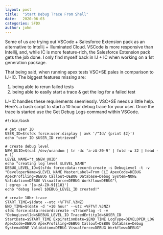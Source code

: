 ```yaml
---
layout: post
title:  "Start Debug Trace From Shell"
date:   2020-06-03
categories: SFDX
author: john
---
```


Some of us are trying out VSCode + Salesforce Extension pack as an alternative to Intellij + Illuminated Cloud. VSCode is more responsive than Intellij, and, while IC is more feature-rich, the Salesforce Extension pack gets the job done. I only find myself back in IJ + IC when working on a 1st generation package. 

That being said, when running apex tests VSC+SE pales in comparison to IJ+IC. The biggest features missing are:

1. being able to rerun failed tests
2. being able to easily start a trace & get the log for a failed test

IJ+IC handles these requirements seemlessly. VSC+SE needs a little help. Here's a bash script to start a 10 hour debug trace for your user. Once the trace is started use the Get Debug Logs command within VSCode.

    #!/bin/bash

    # get user ID
    USER_ID=$(sfdx force:user:display | awk '/^Id/ {print $2}')
    echo "user ID $USER_ID retrieved"

    # create debug level
    NEW_UUID=$(cat /dev/urandom | tr -dc 'a-zA-Z0-9' | fold -w 32 | head -n 1)
    LEVEL_NAME="t_$NEW_UUID"
    echo "creating log level $LEVEL_NAME"
    DEBUG_LEVEL_ID=$(sfdx force:data:record:create -s DebugLevel -t -v "DeveloperName=$LEVEL_NAME MasterLabel=From_CLI ApexCode=DEBUG ApexProfiling=DEBUG Callout=DEBUG Database=Debug System=NONE Validation=DEBUG Visualforce=DEBUG Workflow=DEBUG"\
    | egrep -o '[a-zA-Z0-9]{18}')
    echo "debug level $DEBUG_LEVEL_ID created!"

    # create 10hr trace
    START_TIME=$(date --utc +%FT%T.%3NZ)
    END_TIME=$(date -d '+10 hour' --utc +%FT%T.%3NZ)
    sfdx force:data:record:create -sTraceFlag -t -v "DebugLevelId=$DEBUG_LEVEL_ID TracedEntityId=$USER_ID StartDate=$START_TIME ExpirationDate=$END_TIME LogType=DEVELOPER_LOG ApexCode=DEBUG ApexProfiling=DEBUG Callout=DEBUG Database=Debug System=NONE Validation=DEBUG Visualforce=DEBUG Workflow=DEBUG"
